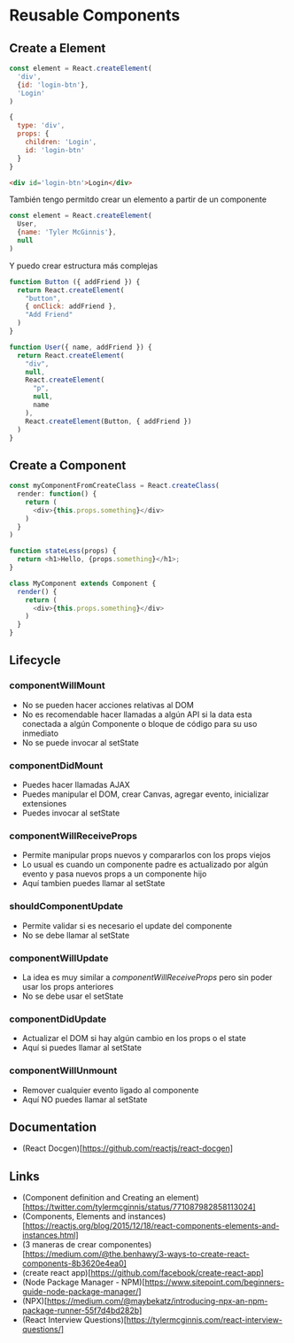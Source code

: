 # Reusable Components

## Create a Element
```javascript
const element = React.createElement(
  'div',
  {id: 'login-btn'},
  'Login'
)
```
```javascript
{
  type: 'div',
  props: {
    children: 'Login',
    id: 'login-btn'
  }
}
```
```html
<div id='login-btn'>Login</div>
```

También tengo permitdo crear un elemento a partir de un componente
```javascript
const element = React.createElement(
  User,
  {name: 'Tyler McGinnis'},
  null
)
```

Y puedo crear estructura más complejas
```javascript
function Button ({ addFriend }) {
  return React.createElement(
    "button",
    { onClick: addFriend },
    "Add Friend"
  )
}

function User({ name, addFriend }) {
  return React.createElement(
    "div",
    null,
    React.createElement(
      "p",
      null,
      name
    ),
    React.createElement(Button, { addFriend })
  )
}
``` 

## Create a Component
```javascript
const myComponentFromCreateClass = React.createClass(
  render: function() {
    return (
      <div>{this.props.something}</div>
    )
  }
)
```

```javascript
function stateLess(props) {
  return <h1>Hello, {props.something}</h1>;
}
```

```javascript
class MyComponent extends Component {
  render() {
    return (
      <div>{this.props.something}</div>
    )
  }
}
```

## Lifecycle

### componentWillMount
- No se pueden hacer acciones relativas al DOM
- No es recomendable hacer llamadas a algún API si la data esta conectada a algún Componente o bloque de código para su uso inmediato
- No se puede invocar al setState

### componentDidMount
- Puedes hacer llamadas AJAX
- Puedes manipular el DOM, crear Canvas, agregar evento, inicializar extensiones
- Puedes invocar al setState

### componentWillReceiveProps
- Permite manipular props nuevos y compararlos con los props viejos
- Lo usual es cuando un componente padre es actualizado por algún evento y pasa nuevos props a un componente hijo
- Aquí tambien puedes llamar al setState

### shouldComponentUpdate
- Permite validar si es necesario el update del componente
- No se debe llamar al setState

### componentWillUpdate
- La idea es muy similar a _componentWillReceiveProps_ pero sin poder usar los props anteriores
- No se debe usar el setState

### componentDidUpdate
- Actualizar el DOM si hay algún cambio en los props o el state
- Aquí si puedes llamar al setState

### componentWillUnmount
- Remover cualquier evento ligado al componente
- Aquí NO puedes llamar al setState

## Documentation
- (React Docgen)[https://github.com/reactjs/react-docgen]


## Links
- (Component definition and Creating an element)[https://twitter.com/tylermcginnis/status/771087982858113024]
- (Components, Elements and instances)[https://reactjs.org/blog/2015/12/18/react-components-elements-and-instances.html]
- (3 maneras de crear componentes)[https://medium.com/@the.benhawy/3-ways-to-create-react-components-8b3620e4ea0]
- (create react app)[https://github.com/facebook/create-react-app]
- (Node Package Manager - NPM)[https://www.sitepoint.com/beginners-guide-node-package-manager/]
- (NPX)[https://medium.com/@maybekatz/introducing-npx-an-npm-package-runner-55f7d4bd282b]
- (React Interview Questions)[https://tylermcginnis.com/react-interview-questions/]
